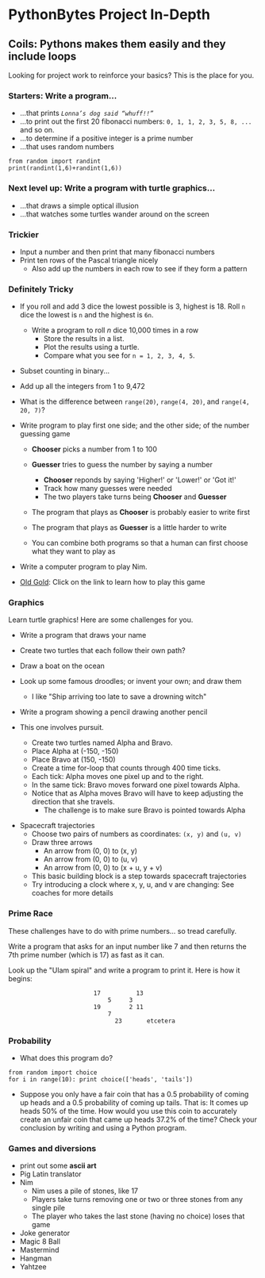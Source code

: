# PythonBytes Project In-Depth


## Coils: Pythons makes them easily and they include loops


Looking for project work to reinforce your basics?  This is the place for you. 


### Starters: Write a program...

* ...that prints *`Lonna’s dog said “whuff!!”`*
* ...to print out the first 20 fibonacci numbers: `0, 1, 1, 2, 3, 5, 8, ...` and so on.
* ...to determine if a positive integer is a prime number
* ...that uses random numbers

```
from random import randint
print(randint(1,6)+randint(1,6))
```

### Next level up: Write a program with turtle graphics...

* ...that draws a simple optical illusion
* ...that watches some turtles wander around on the screen


### Trickier

* Input a number and then print that many fibonacci numbers
* Print ten rows of the Pascal triangle nicely
    * Also add up the numbers in each row to see if they form a pattern


### Definitely Tricky


* If you roll and add 3 dice the lowest possible is 3, highest is 18. Roll `n` dice the lowest is `n` and the highest is `6n`. 
    * Write a program to roll *n* dice 10,000 times in a row
        * Store the results in a list. 
        * Plot the results using a turtle. 
        * Compare what you see for `n = 1, 2, 3, 4, 5`.


* Subset counting in binary...
* Add up all the integers from 1 to 9,472
* What is the difference between `range(20)`, `range(4, 20)`, and `range(4, 20, 7)`? 


* Write program to play first one side; and the other side; of the number guessing game
    * **Chooser** picks a number from 1 to 100
    * **Guesser** tries to guess the number by saying a number 
        * **Chooser** reponds by saying 'Higher!' or 'Lower!' or 'Got it!' 
        * Track how many guesses were needed
        * The two players take turns being **Chooser** and **Guesser**
    * The program that plays as **Chooser** is probably easier to write first
    * The program that plays as **Guesser** is a little harder to write
    
    * You can combine both programs so that a human can first choose what they want to play as
    
* Write a computer program to play Nim.

* [Old Gold](https://nrich.maths.org/1209): Click on the link to learn how to play this game


### Graphics


Learn turtle graphics! Here are some challenges for you. 


* Write a program that draws your name
* Create two turtles that each follow their own path?
* Draw a boat on the ocean
* Look up some famous droodles; or invent your own; and draw them
    - I like "Ship arriving too late to save a drowning witch"
* Write a program showing a pencil drawing another pencil


* This one involves pursuit. 
    - Create two turtles named Alpha and Bravo. 
    - Place Alpha at (-150, -150)
    - Place Bravo at (150, -150)
    - Create a time for-loop that counts through 400 time ticks. 
    - Each tick: Alpha moves one pixel up and to the right. 
    - In the same tick: Bravo moves forward one pixel towards Alpha. 
    - Notice that as Alpha moves Bravo will have to keep adjusting the direction that she travels. 
        - The challenge is to make sure Bravo is pointed towards Alpha 

- Spacecraft trajectories
    - Choose two pairs of numbers as coordinates: `(x, y)` and `(u, v)`
    - Draw three arrows
        - An arrow from (0, 0) to (x, y)
        - An arrow from (0, 0) to (u, v)
        - An arrow from (0, 0) to (x + u, y + v)
    - This basic building block is a step towards spacecraft trajectories
    - Try introducing a clock where x, y, u, and v are changing: See coaches for more details


### Prime Race


These challenges have to do with prime numbers... so tread carefully.


Write a program that asks for an input number like 7 and then returns the 7th prime number (which is 17) as fast as it can. 


Look up the "Ulam spiral" and write a program to print it. Here is how it begins:


```
                        17          13
                            5     3   
                        19        2 11
                            7         
                              23       etcetera
```

### Probability

* What does this program do?

```
from random import choice
for i in range(10): print choice(['heads', 'tails'])
```

* Suppose you only have a fair coin that has a 0.5 probability of coming up heads and a 0.5 probability of coming up tails. That is: It comes up heads 50% of the time. How would you use this coin to accurately create an unfair coin that came up heads 37.2% of the time? Check your conclusion by writing and using a Python program.


### Games and diversions


* print out some **ascii art**
* Pig Latin translator
* Nim    
    * Nim uses a pile of stones, like 17
    * Players take turns removing one or two or three stones from any single pile
    * The player who takes the last stone (having no choice) loses that game
* Joke generator
* Magic 8 Ball
* Mastermind
* Hangman
* Yahtzee
